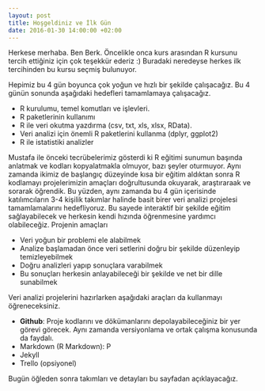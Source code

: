 ```yaml
---
layout: post
title: Hoşgeldiniz ve İlk Gün
date: 2016-01-30 14:00:00 +02:00
---
```


Herkese merhaba. Ben Berk. Öncelikle onca kurs arasından R kursunu tercih ettiğiniz için çok teşekkür ederiz :) Buradaki neredeyse herkes ilk tercihinden bu kursu seçmiş bulunuyor. 

Hepimiz bu 4 gün boyunca çok yoğun ve hızlı bir şekilde çalışacağız. Bu 4 günün sonunda aşağıdaki hedefleri tamamlamaya çalışacağız.

* R kurulumu, temel komutları ve işlevleri.
* R paketlerinin kullanımı
* R ile veri okutma yazdırma (csv, txt, xls, xlsx, RData).
* Veri analizi için önemli R paketlerini kullanma (dplyr, ggplot2)
* R ile istatistiki analizler

Mustafa ile önceki tecrübelerimiz gösterdi ki R eğitimi sunumun başında anlatmak ve kodları kopyalatmakla olmuyor, bazı şeyler oturmuyor. Aynı zamanda ikimiz de başlangıç düzeyinde kısa bir eğitim aldıktan sonra R kodlamayı projelerimizin amaçları doğrultusunda okuyarak, araştıraraak ve sorarak öğrendik. Bu yüzden, aynı zamanda bu 4 gün içerisinde katılımcıların 3-4 kişilik takımlar halinde basit birer veri analizi projelesi tamamlamalarını hedefliyoruz. Bu sayede interaktif bir şekilde eğitim sağlayabilecek ve herkesin kendi hızında öğrenmesine yardımcı olabileceğiz. Projenin amaçları

* Veri yoğun bir problemi ele alabilmek 
* Analize başlamadan önce veri setlerini doğru bir şekilde düzenleyip temizleyebilmek
* Doğru analizleri yapıp sonuçlara varabilmek
* Bu sonuçları herkesin anlayabileceği bir şekilde ve net bir dille sunabilmek

Veri analizi projelerini hazırlarken aşağıdaki araçları da kullanmayı öğreneceksiniz.

* **Github**: Proje kodlarını ve dökümanlarını depolayabileceğiniz bir yer görevi görecek. Aynı zamanda versiyonlama ve ortak çalışma konusunda da faydalı.
* Markdown (R Markdown): P
* Jekyll 
* Trello (opsiyonel)

Bugün öğleden sonra takımları ve detayları bu sayfadan açıklayacağız.